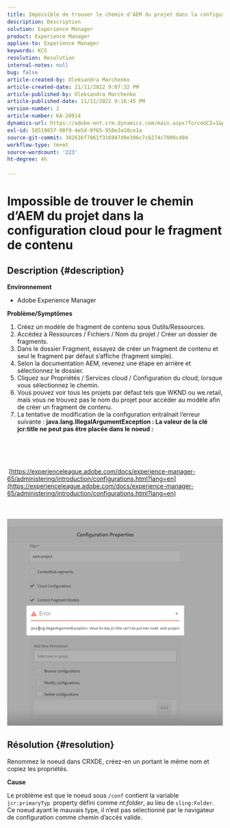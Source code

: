 ```yaml
---
title: Impossible de trouver le chemin d’AEM du projet dans la configuration cloud pour le fragment de contenu
description: Description
solution: Experience Manager
product: Experience Manager
applies-to: Experience Manager
keywords: KCS
resolution: Resolution
internal-notes: null
bug: false
article-created-by: Oleksandra Marchenko
article-created-date: 11/11/2022 9:07:32 PM
article-published-by: Oleksandra Marchenko
article-published-date: 11/11/2022 9:16:45 PM
version-number: 2
article-number: KA-20914
dynamics-url: https://adobe-ent.crm.dynamics.com/main.aspx?forceUCI=1&pagetype=entityrecord&etn=knowledgearticle&id=e9a83ad9-0462-ed11-9561-6045bd006b25
exl-id: 58519857-98f9-4e5d-9f65-950e3a10ce1a
source-git-commit: 382616f7861f316947d9e396c7c6274c7009c494
workflow-type: tm+mt
source-wordcount: '223'
ht-degree: 4%

---
```


# Impossible de trouver le chemin d’AEM du projet dans la configuration cloud pour le fragment de contenu

## Description {#description}


<b>Environnement</b>

- Adobe Experience Manager


<b>Problème/Symptômes</b>

1. Créez un modèle de fragment de contenu sous Outils/Ressources.
2. Accédez à Ressources / Fichiers / Nom du projet / Créer un dossier de fragments.
3. Dans le dossier Fragment, essayez de créer un fragment de contenu et seul le fragment par défaut s’affiche (fragment simple).
4. Selon la documentation AEM, revenez une étape en arrière et sélectionnez le dossier.
5. Cliquez sur Propriétés / Services cloud / Configuration du cloud, lorsque vous sélectionnez le chemin.
6. Vous pouvez voir tous les projets par défaut tels que WKND ou we.retail, mais vous ne trouvez pas le nom du projet pour accéder au modèle afin de créer un fragment de contenu.
7. La tentative de modification de la configuration entraînait l’erreur suivante : <b>java.lang.IllegalArgumentException : La valeur de la clé jcr:title ne peut pas être placée dans le noeud :</b>

<br><br> <br><br> [https://experienceleague.adobe.com/docs/experience-manager-65/administering/introduction/configurations.html?lang=en](https://experienceleague.adobe.com/docs/experience-manager-65/administering/introduction/configurations.html?lang=en)<br><br> <br><br>![](assets/___eaa83ad9-0462-ed11-9561-6045bd006b25___.png)<br>

## Résolution {#resolution}


Renommez le noeud dans CRXDE, créez-en un portant le même nom et copiez les propriétés.

<b>Cause</b>

Le problème est que le noeud sous `/conf` contient la variable `jcr:primaryTyp `property défini comme *nt:folder*, au lieu de `sling:Folder`.
Ce noeud ayant le mauvais type, il n’est pas sélectionné par le navigateur de configuration comme chemin d’accès valide.
